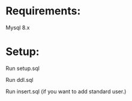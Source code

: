 # Requirements:

Mysql 8.x

# Setup:

Run setup.sql

Run ddl.sql

Run insert.sql (if you want to add standard user.)
